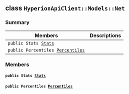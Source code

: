 ## class `HyperionApiClient::Models::Net` 

### Summary

 Members                        | Descriptions                                
--------------------------------|---------------------------------------------
`public Stats `[`Stats`](#class_hyperion_api_client_1_1_models_1_1_net_1aa8b37c5f2e3ce583bc0c31eb05daf5a5) | 
`public Percentiles `[`Percentiles`](#class_hyperion_api_client_1_1_models_1_1_net_1a1333fde7e3ab8b7c22e21058275dbda2) | 

### Members

#### `public Stats `[`Stats`](#class_hyperion_api_client_1_1_models_1_1_net_1aa8b37c5f2e3ce583bc0c31eb05daf5a5) 

#### `public Percentiles `[`Percentiles`](#class_hyperion_api_client_1_1_models_1_1_net_1a1333fde7e3ab8b7c22e21058275dbda2) 

